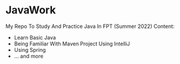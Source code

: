 # JavaWork
My Repo To Study And Practice Java In FPT (Summer 2022)
Content: 
- Learn Basic Java
- Being Familiar With Maven Project Using IntelliJ
- Using Spring 
- ... and more 
